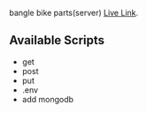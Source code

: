 bangle bike parts(server) [Live Link](https://young-stream-79821.herokuapp.com/).

## Available Scripts

- get
- post
- put
- .env
- add mongodb


